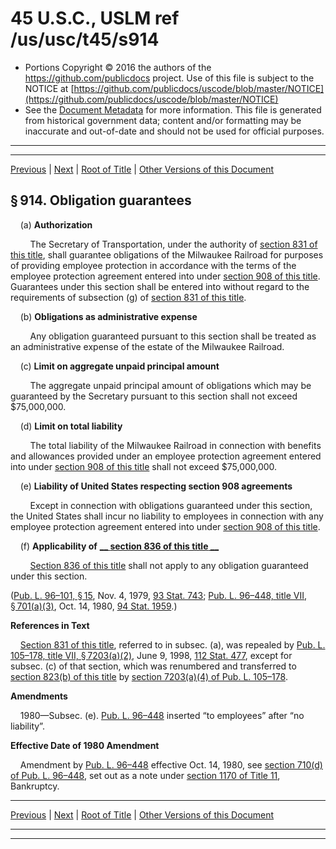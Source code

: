 ---
---

# 45 U.S.C., USLM ref /us/usc/t45/s914

* Portions Copyright © 2016 the authors of the https://github.com/publicdocs project.
  Use of this file is subject to the NOTICE at [https://github.com/publicdocs/uscode/blob/master/NOTICE](https://github.com/publicdocs/uscode/blob/master/NOTICE)
* See the [Document Metadata](././../../../..//README.md) for more information.
  This file is generated from historical government data; content and/or formatting may be inaccurate and out-of-date and should not be used for official purposes.

----------
----------

[Previous](./../../../..//us/usc/t45/ch18/m__us_usc_t45_s913.md) | [Next](./../../../..//us/usc/t45/ch18/m__us_usc_t45_s915.md) | [Root of Title](./../../../../) | [Other Versions of this Document](https://publicdocs.github.io/go/links?ns=uslm&ref=%2Fus%2Fusc%2Ft45%2Fs914)

## § 914. Obligation guarantees

    (a) __Authorization__ 

        The Secretary of Transportation, under the authority of [section 831 of this title][/us/usc/t45/s831], shall guarantee obligations of the Milwaukee Railroad for purposes of providing employee protection in accordance with the terms of the employee protection agreement entered into under [section 908 of this title][/us/usc/t45/s908]. Guarantees under this section shall be entered into without regard to the requirements of subsection (g) of [section 831 of this title][/us/usc/t45/s831].

    (b) __Obligations as administrative expense__ 

        Any obligation guaranteed pursuant to this section shall be treated as an administrative expense of the estate of the Milwaukee Railroad.

    (c) __Limit on aggregate unpaid principal amount__ 

        The aggregate unpaid principal amount of obligations which may be guaranteed by the Secretary pursuant to this section shall not exceed $75,000,000.

    (d) __Limit on total liability__ 

        The total liability of the Milwaukee Railroad in connection with benefits and allowances provided under an employee protection agreement entered into under [section 908 of this title][/us/usc/t45/s908] shall not exceed $75,000,000.

    (e) __Liability of United States respecting section 908 agreements__ 

        Except in connection with obligations guaranteed under this section, the United States shall incur no liability to employees in connection with any employee protection agreement entered into under [section 908 of this title][/us/usc/t45/s908].

    (f) __Applicability of__  __[__  __section 836 of this title__  __][/us/usc/t45/s836]__ 

        [Section 836 of this title][/us/usc/t45/s836] shall not apply to any obligation guaranteed under this section.

([Pub. L. 96–101, § 15][/us/pl/96/101/s15], Nov. 4, 1979, [93 Stat. 743][/us/stat/93/743]; [Pub. L. 96–448, title VII, § 701(a)(3)][/us/pl/96/448/s701/a/3], Oct. 14, 1980, [94 Stat. 1959][/us/stat/94/1959].)

 __References in Text__ 

    [Section 831 of this title][/us/usc/t45/s831], referred to in subsec. (a), was repealed by [Pub. L. 105–178, title VII, § 7203(a)(2)][/us/pl/105/178/s7203/a/2], June 9, 1998, [112 Stat. 477][/us/stat/112/477], except for subsec. (c) of that section, which was renumbered and transferred to [section 823(b) of this title][/us/usc/t45/s823/b] by [section 7203(a)(4) of Pub. L. 105–178][/us/pl/105/178/s7203/a/4].

 __Amendments__ 

    1980—Subsec. (e). [Pub. L. 96–448][/us/pl/96/448] inserted “to employees” after “no liability”.

 __Effective Date of 1980 Amendment__ 

    Amendment by [Pub. L. 96–448][/us/pl/96/448] effective Oct. 14, 1980, see [section 710(d) of Pub. L. 96–448][/us/pl/96/448/s710/d], set out as a note under [section 1170 of Title 11][/us/usc/t11/s1170], Bankruptcy.

----------

[Previous](./../../../..//us/usc/t45/ch18/m__us_usc_t45_s913.md) | [Next](./../../../..//us/usc/t45/ch18/m__us_usc_t45_s915.md) | [Root of Title](./../../../../) | [Other Versions of this Document](https://publicdocs.github.io/go/links?ns=uslm&ref=%2Fus%2Fusc%2Ft45%2Fs914)

----------
----------

[/us/usc/t45/s831]: https://publicdocs.github.io/go/links?ns=uslm&ref=%2Fus%2Fusc%2Ft45%2Fs831
[/us/usc/t45/s908]: https://publicdocs.github.io/go/links?ns=uslm&ref=%2Fus%2Fusc%2Ft45%2Fs908
[/us/usc/t45/s831]: https://publicdocs.github.io/go/links?ns=uslm&ref=%2Fus%2Fusc%2Ft45%2Fs831
[/us/usc/t45/s908]: https://publicdocs.github.io/go/links?ns=uslm&ref=%2Fus%2Fusc%2Ft45%2Fs908
[/us/usc/t45/s908]: https://publicdocs.github.io/go/links?ns=uslm&ref=%2Fus%2Fusc%2Ft45%2Fs908
[/us/usc/t45/s836]: https://publicdocs.github.io/go/links?ns=uslm&ref=%2Fus%2Fusc%2Ft45%2Fs836
[/us/usc/t45/s836]: https://publicdocs.github.io/go/links?ns=uslm&ref=%2Fus%2Fusc%2Ft45%2Fs836
[/us/pl/96/101/s15]: https://publicdocs.github.io/go/links?ns=uslm&ref=%2Fus%2Fpl%2F96%2F101%2Fs15
[/us/stat/93/743]: https://publicdocs.github.io/go/links?ns=uslm&ref=%2Fus%2Fstat%2F93%2F743
[/us/pl/96/448/s701/a/3]: https://publicdocs.github.io/go/links?ns=uslm&ref=%2Fus%2Fpl%2F96%2F448%2Fs701%2Fa%2F3
[/us/stat/94/1959]: https://publicdocs.github.io/go/links?ns=uslm&ref=%2Fus%2Fstat%2F94%2F1959
[/us/usc/t45/s831]: https://publicdocs.github.io/go/links?ns=uslm&ref=%2Fus%2Fusc%2Ft45%2Fs831
[/us/pl/105/178/s7203/a/2]: https://publicdocs.github.io/go/links?ns=uslm&ref=%2Fus%2Fpl%2F105%2F178%2Fs7203%2Fa%2F2
[/us/stat/112/477]: https://publicdocs.github.io/go/links?ns=uslm&ref=%2Fus%2Fstat%2F112%2F477
[/us/usc/t45/s823/b]: https://publicdocs.github.io/go/links?ns=uslm&ref=%2Fus%2Fusc%2Ft45%2Fs823%2Fb
[/us/pl/105/178/s7203/a/4]: https://publicdocs.github.io/go/links?ns=uslm&ref=%2Fus%2Fpl%2F105%2F178%2Fs7203%2Fa%2F4
[/us/pl/96/448]: https://publicdocs.github.io/go/links?ns=uslm&ref=%2Fus%2Fpl%2F96%2F448
[/us/pl/96/448]: https://publicdocs.github.io/go/links?ns=uslm&ref=%2Fus%2Fpl%2F96%2F448
[/us/pl/96/448/s710/d]: https://publicdocs.github.io/go/links?ns=uslm&ref=%2Fus%2Fpl%2F96%2F448%2Fs710%2Fd
[/us/usc/t11/s1170]: https://publicdocs.github.io/go/links?ns=uslm&ref=%2Fus%2Fusc%2Ft11%2Fs1170


